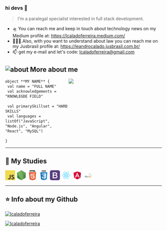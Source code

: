<!---
lcaladoferreira/lcaladoferreira is a ✨ special ✨ repository because its `README.md` (this file) appears on your GitHub profile.
You can click the Preview link to take a look at your changes.
--->
### hi devs 👋

> I'm a paralegal specialist interested in full stack development.
- 🛸 You can reach me and keep in touch about technology news on my Medium profile at: https://lcaladoferreira.medium.com/
- 👨🏻‍⚖️.Also, with you want to understand about law you can reach me on my Jusbrasil profile at: https://leandrocalado.jusbrasil.com.br/
- 📫 get my e-mail and let's code: lcaladoferreira@gmail.com
## <img width="45" alt="about" src="https://raw.github.com/elizarov/elizarov/master/about.png"> More about me

<img align="right" width="300" src="https://i2.wp.com/allhtaccess.info/wp-content/uploads/2018/03/programming.gif?fit=1281%2C716&ssl=1" />

```
object **MY NAME** {
 val name = "FULL NAME"
 val acknowledgements = "KNOWLEGDE FIELD"
 
 val primarySkillset = "HARD SKILLS"
 val languages = listOf("JavaScript", "Node.js", "Angular", "React", "MySQL") 

}
```
----

## 🚀 My Studies

<code><img height="32" src="https://raw.githubusercontent.com/github/explore/80688e429a7d4ef2fca1e82350fe8e3517d3494d/topics/javascript/javascript.png" alt="Javascript"/></code>
<code><img height="32" src="https://raw.githubusercontent.com/github/explore/80688e429a7d4ef2fca1e82350fe8e3517d3494d/topics/nodejs/nodejs.png" alt="Nodejs"/></code>
<code><img height="32" src="https://raw.githubusercontent.com/github/explore/80688e429a7d4ef2fca1e82350fe8e3517d3494d/topics/html/html.png" alt="HTML5"/></code>
<code><img height="32" src="https://raw.githubusercontent.com/github/explore/80688e429a7d4ef2fca1e82350fe8e3517d3494d/topics/css/css.png" alt="CSS"/></code>
<code><img height="32" src="https://raw.githubusercontent.com/github/explore/80688e429a7d4ef2fca1e82350fe8e3517d3494d/topics/bootstrap/bootstrap.png" alt="Bootstrap"/></code>
<code><img height="32" src="https://raw.githubusercontent.com/github/explore/80688e429a7d4ef2fca1e82350fe8e3517d3494d/topics/react/react.png" alt="React"/></code>
<code><img height="32" src="https://raw.githubusercontent.com/github/explore/80688e429a7d4ef2fca1e82350fe8e3517d3494d/topics/angular/angular.png" alt="Angular"/></code>
<code><img height="32" src="https://raw.githubusercontent.com/github/explore/80688e429a7d4ef2fca1e82350fe8e3517d3494d/topics/mysql/mysql.png" alt="MySQL"/></code>

---

## ⭐ Info about my Github
[![lcaladoferreira](https://github-readme-stats.vercel.app/api?username=lcaladoferreira&theme=radical)](https://github.com/lcaladoferreira/)

[![lcaladoferreira](https://github-readme-stats.vercel.app/api/top-langs/?username=lcaladoferreira&hide=html&layout=compact&theme=radical)](https://github.com/lcaladoferreira/)





